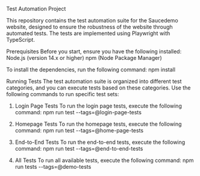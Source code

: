 Test Automation Project

This repository contains the test automation suite for the Saucedemo website, designed to ensure the robustness of the website through automated tests. The tests are implemented using Playwright with TypeScript.

Prerequisites
Before you start, ensure you have the following installed:
    Node.js (version 14.x or higher)
    npm (Node Package Manager)

To install the dependencies, run the following command:
    npm install



Running Tests
The test automation suite is organized into different test categories, and you can execute tests based on these categories. Use the following commands to run specific test sets:

1. Login Page Tests
To run the login page tests, execute the following command:
    npm run test --tags=@login-page-tests
    
2. Homepage Tests
To run the homepage tests, execute the following command:
    npm run test --tags=@home-page-tests

3. End-to-End Tests
To run the end-to-end tests, execute the following command:
    npm run test --tags=@end-to-end-tests

4. All Tests
To run all available tests, execute the following command:
    npm run tests --tags=@demo-tests
